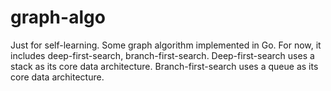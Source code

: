 # graph-algo
Just for self-learning. Some graph algorithm implemented in Go.
For now, it includes deep-first-search, branch-first-search.
Deep-first-search uses a stack as its core data architecture.
Branch-first-search uses a queue as its core data architecture.
